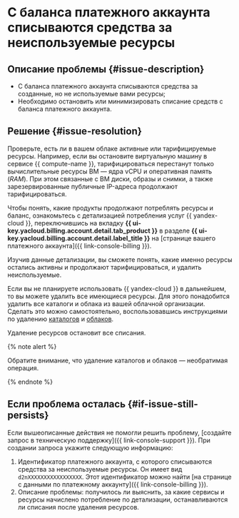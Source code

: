 # С баланса платежного аккаунта списываются средства за неиспользуемые ресурсы


## Описание проблемы {#issue-description}

* С баланса платежного аккаунта списываются средства за созданные, но не используемые вами ресурсы;
* Необходимо остановить или минимизировать списание средств с баланса платежного аккаунта.

## Решение {#issue-resolution}

Проверьте, есть ли в вашем облаке активные или тарифицируемые ресурсы. Например, если вы остановите виртуальную машину в сервисе {{ compute-name }}, тарифицироваться перестанут только вычислительные ресурсы ВМ — ядра vCPU и оперативная память (*RAM*). При этом связанные с ВМ диски, образы и снимки, а также зарезервированные публичные IP-адреса продолжают тарифицироваться.

Чтобы понять, какие продукты продолжают потреблять ресурсы и баланс, ознакомьтесь с детализацией потребления услуг {{ yandex-cloud }}, переключившись на вкладку **{{ ui-key.yacloud.billing.account.detail.tab_product }}** в разделе **{{ ui-key.yacloud.billing.account.detail.label_title }}** на [странице вашего платежного аккаунта]({{ link-console-billing }}).

Изучив данные детализации, вы сможете понять, какие именно ресурсы остались активны и продолжают тарифицироваться, и удалить неиспользуемые.

Если вы не планируете использовать {{ yandex-cloud }} в дальнейшем, то вы можете удалить все имеющиеся ресурсы. Для этого понадобится удалить все каталоги и облака из вашей облачной организации. Сделать это можно самостоятельно, воспользовавшись инструкциями по удалению [каталогов](../../../resource-manager/operations/folder/delete.md) и [облаков](../../../resource-manager/operations/cloud/delete.md).

Удаление ресурсов остановит все списания.

{% note alert %}

Обратите внимание, что удаление каталогов и облаков — необратимая операция.

{% endnote %}

## Если проблема осталась {#if-issue-still-persists}

Если вышеописанные действия не помогли решить проблему, [создайте запрос в техническую поддержку]({{ link-console-support }}). При создании запроса укажите следующую информацию:

1. Идентификатор платежного аккаунта, с которого списываются средства за неиспользуемые ресурсы. Он имеет вид `d2nXXXXXXXXXXXXXXXXX`. Этот идентификатор можно найти [на странице с данными по платежному аккаунту]({{ link-console-billing }}).
1. Описание проблемы: получилось ли выяснить, за какие сервисы и ресурсы начислено потребление по детализации, останавливаются ли списания после удаления ресурсов.
